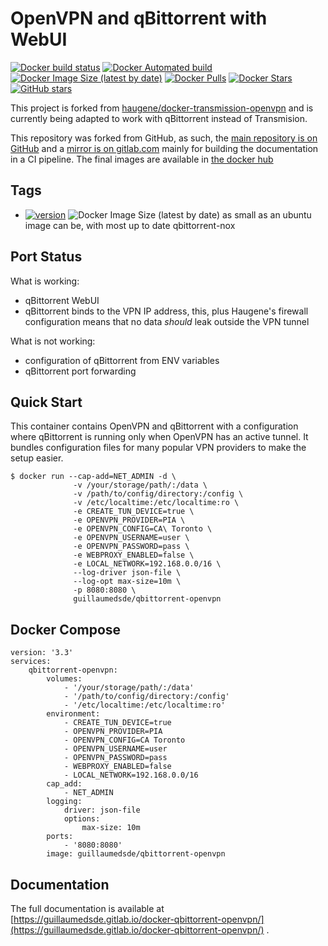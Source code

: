 # OpenVPN and qBittorrent with WebUI

[![Docker build status](https://img.shields.io/docker/cloud/build/guillaumedsde/qbittorrent-openvpn)](https://hub.docker.com/r/guillaumedsde/qbittorrent-openvpn/builds)
[![Docker Automated build](https://img.shields.io/docker/cloud/automated/guillaumedsde/qbittorrent-openvpn)](https://hub.docker.com/r/guillaumedsde/qbittorrent-openvpn/)
[![Docker Image Size (latest by date)](https://img.shields.io/docker/image-size/guillaumedsde/qbittorrent-openvpn)](https://hub.docker.com/r/guillaumedsde/qbittorrent-openvpn/builds)
[![Docker Pulls](https://img.shields.io/docker/pulls/guillaumedsde/qbittorrent-openvpn)](https://hub.docker.com/r/guillaumedsde/qbittorrent-openvpn/)
[![Docker Stars](https://img.shields.io/docker/stars/guillaumedsde/qbittorrent-openvpn)](https://hub.docker.com/r/guillaumedsde/qbittorrent-openvpn/)
[![GitHub stars](https://img.shields.io/github/stars/guillaumedsde/docker-qbittorrent-openvpn)](https://github.com/guillaumedsde/docker-qbittorrent-openvpn)

This project is forked from [haugene/docker-transmission-openvpn](https://github.com/haugene/docker-transmission-openvpn) and is currently being adapted to work with qBittorrent instead of Transmision.

This repository was forked from GitHub, as such, the [main repository is on GitHub](https://github.com/guillaumedsde/docker-qbittorrent-openvpn) and a [mirror is on gitlab.com](https://gitlab.com/guillaumedsde/docker-qbittorrent-openvpn) mainly for building the documentation in a CI pipeline. The final images are available in [the docker hub](https://hub.docker.com/r/guillaumedsde/qbittorrent-openvpn/)

## Tags

- [![version](https://images.microbadger.com/badges/version/guillaumedsde/qbittorrent-openvpn.svg)](https://microbadger.com/images/guillaumedsde/qbittorrent-openvpn) ![Docker Image Size (latest by date)](https://img.shields.io/docker/image-size/guillaumedsde/qbittorrent-openvpn) as small as an ubuntu image can be, with most up to date qbittorrent-nox

## Port Status

What is working:

- qBittorrent WebUI
- qBittorrent binds to the VPN IP address, this, plus Haugene's firewall configuration means that no data _should_ leak outside the VPN tunnel

What is not working:

- configuration of qBittorrent from ENV variables
- qBittorrent port forwarding

## Quick Start

This container contains OpenVPN and qBittorrent with a configuration
where qBittorrent is running only when OpenVPN has an active tunnel.
It bundles configuration files for many popular VPN providers to make the setup easier.

```
$ docker run --cap-add=NET_ADMIN -d \
              -v /your/storage/path/:/data \
              -v /path/to/config/directory:/config \
              -v /etc/localtime:/etc/localtime:ro \
              -e CREATE_TUN_DEVICE=true \
              -e OPENVPN_PROVIDER=PIA \
              -e OPENVPN_CONFIG=CA\ Toronto \
              -e OPENVPN_USERNAME=user \
              -e OPENVPN_PASSWORD=pass \
              -e WEBPROXY_ENABLED=false \
              -e LOCAL_NETWORK=192.168.0.0/16 \
              --log-driver json-file \
              --log-opt max-size=10m \
              -p 8080:8080 \
              guillaumedsde/qbittorrent-openvpn
```

## Docker Compose

```
version: '3.3'
services:
    qbittorrent-openvpn:
        volumes:
            - '/your/storage/path/:/data'
            - '/path/to/config/directory:/config'
            - '/etc/localtime:/etc/localtime:ro'
        environment:
            - CREATE_TUN_DEVICE=true
            - OPENVPN_PROVIDER=PIA
            - OPENVPN_CONFIG=CA Toronto
            - OPENVPN_USERNAME=user
            - OPENVPN_PASSWORD=pass
            - WEBPROXY_ENABLED=false
            - LOCAL_NETWORK=192.168.0.0/16
        cap_add:
            - NET_ADMIN
        logging:
            driver: json-file
            options:
                max-size: 10m
        ports:
            - '8080:8080'
        image: guillaumedsde/qbittorrent-openvpn
```

## Documentation

The full documentation is available at [https://guillaumedsde.gitlab.io/docker-qbittorrent-openvpn/](https://guillaumedsde.gitlab.io/docker-qbittorrent-openvpn/) .
